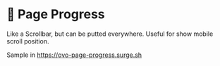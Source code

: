 # 🥚 Page Progress

Like a Scrollbar, but can be putted everywhere. Useful for show mobile scroll position.

Sample in https://ovo-page-progress.surge.sh
